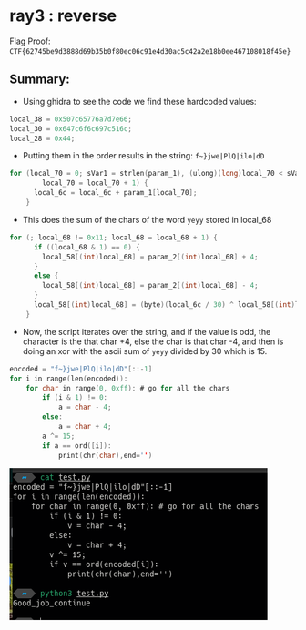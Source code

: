 # ray3 : reverse

Flag Proof: `CTF{62745be9d3888d69b35b0f80ec06c91e4d30ac5c42a2e18b0ee467108018f45e}`

## Summary:

- Using ghidra to see the code we find these hardcoded values:

```c
local_38 = 0x507c65776a7d7e66;
local_30 = 0x647c6f6c697c516c;
local_28 = 0x44;
```

- Putting them in the order results in the string: `f~}jwe|PlQ|ilo|dD`

```c
for (local_70 = 0; sVar1 = strlen(param_1), (ulong)(long)local_70 < sVar1;
        local_70 = local_70 + 1) {
      local_6c = local_6c + param_1[local_70];
    }
```

- This does the sum of the chars of the word `yeyy` stored in local_68

```c
for (; local_68 != 0x11; local_68 = local_68 + 1) {
      if ((local_68 & 1) == 0) {
        local_58[(int)local_68] = param_2[(int)local_68] + 4;
      }
      else {
        local_58[(int)local_68] = param_2[(int)local_68] - 4;
      }
      local_58[(int)local_68] = (byte)(local_6c / 30) ^ local_58[(int)local_68];
    }
```

- Now, the script iterates over the string, and if the value is odd, the character is the that char +4, else the char is that char -4, and then is doing an xor with  the ascii sum of `yeyy` divided by 30 which is 15.

```c
encoded = "f~}jwe|PlQ|ilo|dD"[::-1]
for i in range(len(encoded)):
    for char in range(0, 0xff): # go for all the chars
        if (i & 1) != 0:
            a = char - 4;
        else:
            a = char + 4;
        a ^= 15;
        if a == ord([i]):
            print(chr(char),end='')
```

![Untitled](ray3%20reverse%20df10c5cd320f471f876eb18c6fb1a8d2/Untitled.png)